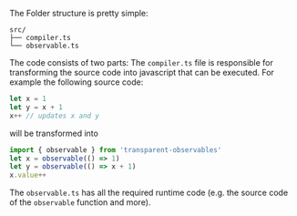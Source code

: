 The Folder structure is pretty simple:
```
src/
├── compiler.ts
└── observable.ts
```

The code consists of two parts:
The `compiler.ts` file is responsible for transforming the source code into javascript that can be executed. For example the following source code:

```javascript
let x = 1
let y = x + 1
x++ // updates x and y
```

will be transformed into

```javascript
import { observable } from 'transparent-observables'
let x = observable(() => 1)
let y = observable(() => x + 1)
x.value++
```

The `observable.ts` has all the required runtime code (e.g. the source code of the `observable` function and more).
